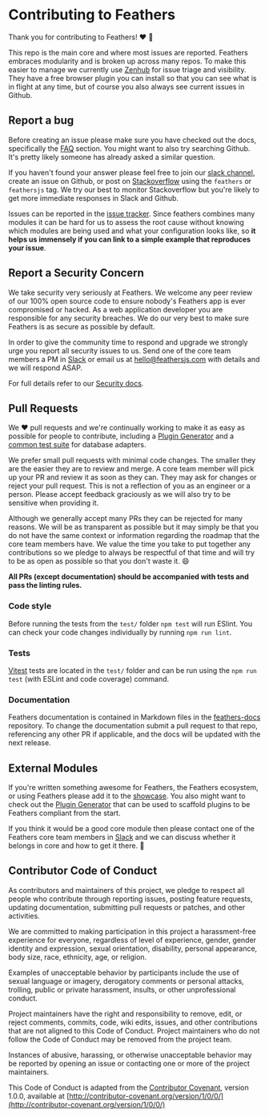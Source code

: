 # Contributing to Feathers

Thank you for contributing to Feathers! :heart: :tada:

This repo is the main core and where most issues are reported. Feathers embraces modularity and is broken up across many repos. To make this easier to manage we currently use [Zenhub](https://www.zenhub.com/) for issue triage and visibility. They have a free browser plugin you can install so that you can see what is in flight at any time, but of course you also always see current issues in Github.

## Report a bug

Before creating an issue please make sure you have checked out the docs, specifically the [FAQ](https://docs.feathersjs.com/help/faq.html) section. You might want to also try searching Github. It's pretty likely someone has already asked a similar question.

If you haven't found your answer please feel free to join our [slack channel](http://slack.feathersjs.com), create an issue on Github, or post on [Stackoverflow](http://stackoverflow.com) using the `feathers` or `feathersjs` tag. We try our best to monitor Stackoverflow but you're likely to get more immediate responses in Slack and Github.

Issues can be reported in the [issue tracker](https://github.com/feathersjs/feathers/issues).  Since feathers combines many modules it can be hard for us to assess the root cause without knowing which modules are being used and what your configuration looks like, so **it helps us immensely if you can link to a simple example that reproduces your issue**.

## Report a Security Concern

We take security very seriously at Feathers. We welcome any peer review of our 100% open source code to ensure nobody's Feathers app is ever compromised or hacked. As a web application developer you are responsible for any security breaches. We do our very best to make sure Feathers is as secure as possible by default.

In order to give the community time to respond and upgrade we strongly urge you report all security issues to us. Send one of the core team members a PM in [Slack](http://slack.feathersjs.com) or email us at hello@feathersjs.com with details and we will respond ASAP.

For full details refer to our [Security docs](https://docs.feathersjs.com/SECURITY.html).

## Pull Requests

We :heart: pull requests and we're continually working to make it as easy as possible for people to contribute, including a [Plugin Generator](https://github.com/feathersjs/generator-feathers-plugin) and a [common test suite](https://github.com/feathersjs/feathers-service-tests) for database adapters.

We prefer small pull requests with minimal code changes. The smaller they are the easier they are to review and merge. A core team member will pick up your PR and review it as soon as they can. They may ask for changes or reject your pull request. This is not a reflection of you as an engineer or a person. Please accept feedback graciously as we will also try to be sensitive when providing it.

Although we generally accept many PRs they can be rejected for many reasons. We will be as transparent as possible but it may simply be that you do not have the same context or information regarding the roadmap that the core team members have. We value the time you take to put together any contributions so we pledge to always be respectful of that time and will try to be as open as possible so that you don't waste it. :smile:

**All PRs (except documentation) should be accompanied with tests and pass the linting rules.**

### Code style

Before running the tests from the `test/` folder `npm test` will run ESlint. You can check your code changes individually by running `npm run lint`.

### Tests

[Vitest](http://mochajs.org/) tests are located in the `test/` folder and can be run using the `npm run test` (with ESLint and code coverage) command.

### Documentation

Feathers documentation is contained in Markdown files in the [feathers-docs](https://github.com/feathersjs/feathers-docs) repository. To change the documentation submit a pull request to that repo, referencing any other PR if applicable, and the docs will be updated with the next release.

## External Modules

If you're written something awesome for Feathers, the Feathers ecosystem, or using Feathers please add it to the [showcase](https://docs.feathersjs.com/why/showcase.html). You also might want to check out the [Plugin Generator](https://github.com/feathersjs/generator-feathers-plugin) that can be used to scaffold plugins to be Feathers compliant from the start.

If you think it would be a good core module then please contact one of the Feathers core team members in [Slack](http://slack.feathersjs.com) and we can discuss whether it belongs in core and how to get it there. :beers:

## Contributor Code of Conduct

As contributors and maintainers of this project, we pledge to respect all people who contribute through reporting issues, posting feature requests, updating documentation, submitting pull requests or patches, and other activities.

We are committed to making participation in this project a harassment-free experience for everyone, regardless of level of experience, gender, gender identity and expression, sexual orientation, disability, personal appearance, body size, race, ethnicity, age, or religion.

Examples of unacceptable behavior by participants include the use of sexual language or imagery, derogatory comments or personal attacks, trolling, public or private harassment, insults, or other unprofessional conduct.

Project maintainers have the right and responsibility to remove, edit, or reject comments, commits, code, wiki edits, issues, and other contributions that are not aligned to this Code of Conduct. Project maintainers who do not follow the Code of Conduct may be removed from the project team.

Instances of abusive, harassing, or otherwise unacceptable behavior may be reported by opening an issue or contacting one or more of the project maintainers.

This Code of Conduct is adapted from the [Contributor Covenant](http://contributor-covenant.org), version 1.0.0, available at [http://contributor-covenant.org/version/1/0/0/](http://contributor-covenant.org/version/1/0/0/)
